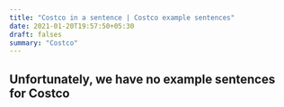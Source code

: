 ```yaml
---
title: "Costco in a sentence | Costco example sentences"
date: 2021-01-20T19:57:50+05:30
draft: falses
summary: "Costco"
---
```

## Unfortunately, we have no example sentences for Costco                 
